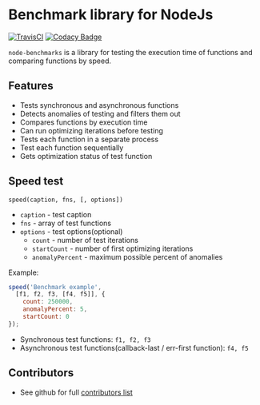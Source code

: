 # Benchmark library for NodeJs

[![TravisCI](https://travis-ci.org/bugagashenkj/node-benchmarks.svg?branch=master)](https://travis-ci.org/bugagashenkj/node-benchmarks)
[![Codacy Badge](https://api.codacy.com/project/badge/Grade/79d81f700ad441568d1dc6cca687ea77)](https://www.codacy.com/app/bugagashenkj/node-benchmarks)

`node-benchmarks` is a library for testing the execution time of functions and comparing functions by speed.

## Features

- Tests synchronous and asynchronous functions
- Detects anomalies of testing and filters them out
- Compares functions by execution time
- Can run optimizing iterations before testing
- Tests each function in a separate process
- Test each function sequentially
- Gets optimization status of test function

## Speed test

`speed(caption, fns, [, options])`

- `caption` - test caption
- `fns` - array of test functions
- `options` - test options(optional)
  - `count` - number of test iterations
  - `startCount` - number of first optimizing iterations
  - `anomalyPercent` - maximum possible percent of anomalies

Example:

```JavaScript
speed('Benchmark example',
  [f1, f2, f3, [f4, f5]], {
    count: 250000,
    anomalyPercent: 5,
    startCount: 0
});

```

- Synchronous test functions: `f1, f2, f3`
- Asynchronous test functions(callback-last / err-first function): `f4, f5`

## Contributors

- See github for full [contributors list](https://github.com/bugagashenkj/node-benchmarks/graphs/contributors)
